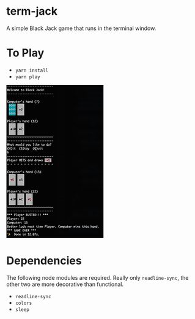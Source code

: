 # term-jack

A simple Black Jack game that runs in the terminal window.

# To Play

- `yarn install`
- `yarn play`

![Screenshot](/screenshot.gif)

# Dependencies

The following node modules are required. Really only `readline-sync`, the other two are more decorative than functional.

- `readline-sync`
- `colors`
- `sleep`
